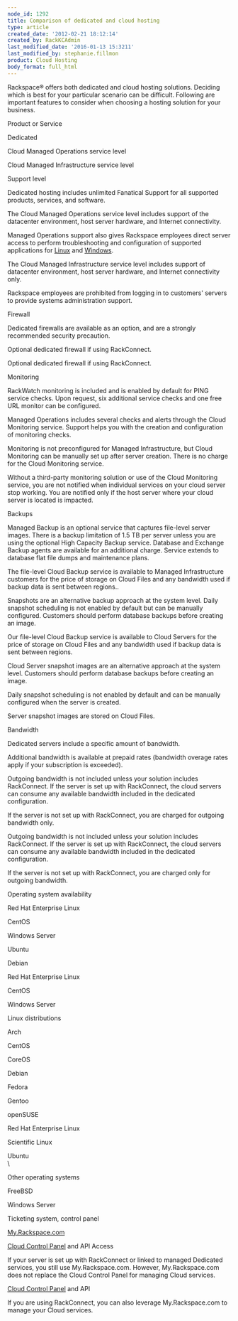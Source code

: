 ```yaml
---
node_id: 1292
title: Comparison of dedicated and cloud hosting
type: article
created_date: '2012-02-21 18:12:14'
created_by: RackKCAdmin
last_modified_date: '2016-01-13 15:3211'
last_modified_by: stephanie.fillmon
product: Cloud Hosting
body_format: full_html
---
```


Rackspace&reg; offers both dedicated and cloud hosting solutions. Deciding
which is best for your particular scenario can be difficult. Following
are important features to consider when choosing a hosting solution for
your business.

 

Product or Service

Dedicated

Cloud Managed Operations service level

Cloud Managed Infrastructure service level

Support level

Dedicated hosting includes unlimited Fanatical Support for all supported
products, services, and software.

The Cloud Managed Operations service level includes support of the
datacenter environment, host server hardware, and Internet connectivity.

Managed Operations support also gives Rackspace employees direct server
access to perform troubleshooting and configuration of supported
applications for
[Linux](http://www.rackspace.com/knowledge_center/article/cloud-servers-with-managed-operations-support-for-linux)
and
[Windows](http://www.rackspace.com/knowledge_center/article/cloud-servers-with-managed-operations-support-for-windows).

The Cloud Managed Infrastructure service level includes support of
datacenter environment, host server hardware, and Internet connectivity
only.

Rackspace employees are prohibited from logging in to customers' servers
to provide systems administration support.

Firewall

Dedicated firewalls are available as an option, and are a strongly
recommended security precaution.

Optional dedicated firewall if using RackConnect.

Optional dedicated firewall if using RackConnect.

Monitoring

RackWatch monitoring is included and is enabled by default for PING
service checks. Upon request, six additional service checks and one free
URL monitor can be configured.

Managed Operations includes several checks and alerts through the Cloud
Monitoring service. Support helps you with the creation and
configuration of monitoring checks.

 

Monitoring is not preconfigured for Managed Infrastructure, but Cloud
Monitoring can be manually set up after server creation. There is no
charge for the Cloud Monitoring service.

Without a third-party monitoring solution or use of the Cloud Monitoring
service, you are not notified when individual services on your cloud
server stop working. You are notified only if the host server where your
cloud server is located is impacted.

Backups

Managed Backup is an optional service that captures file-level server
images. There is a backup limitation of 1.5 TB per server unless you are
using the optional High Capacity Backup service.  Database and Exchange
Backup agents are available for an additional charge.  Service extends
to database flat file dumps and maintenance plans. 

The file-level Cloud Backup service is available to Managed
Infrastructure customers for the price of storage on Cloud Files and any
bandwidth used if backup data is sent between regions..

Snapshots are an alternative backup approach at the system level.  Daily
snapshot scheduling is not enabled by default but can be manually
configured. Customers should perform database backups before creating an
image.

Our file-level Cloud Backup service is available to Cloud Servers for
the price of storage on Cloud Files and any bandwidth used if backup
data is sent between regions.

Cloud Server snapshot images are an alternative approach at the system
level. Customers should perform database backups before creating an
image.

Daily snapshot scheduling is not enabled by default and can be manually
configured when the server is created.

Server snapshot images are stored on Cloud Files.

Bandwidth

Dedicated servers include a specific amount of bandwidth.

Additional bandwidth is available at prepaid rates (bandwidth overage
rates apply if your subscription is exceeded).

Outgoing bandwidth is not included unless your solution includes
RackConnect. If the server is set up with RackConnect, the cloud servers
can consume any available bandwidth included in the dedicated
configuration.

If the server is not set up with RackConnect, you are charged for
outgoing bandwidth only.

Outgoing bandwidth is not included unless your solution includes
RackConnect. If the server is set up with RackConnect, the cloud servers
can consume any available bandwidth included in the dedicated
configuration.

If the server is not set up with RackConnect, you are charged only for
outgoing bandwidth.

Operating system availability

Red Hat Enterprise Linux

CentOS

Windows Server

Ubuntu

Debian

Red Hat Enterprise Linux

CentOS

Windows Server

Linux distributions

Arch

CentOS

CoreOS

Debian

Fedora

Gentoo

openSUSE

Red Hat Enterprise Linux

Scientific Linux

Ubuntu\
\

Other operating systems

FreeBSD

Windows Server

Ticketing system, control panel

[My.Rackspace.com](http://my.rackspace.com)

[Cloud Control Panel](https://mycloud.rackspace.com) and API Access

If your server is set up with RackConnect or linked to managed Dedicated
services, you still use My.Rackspace.com. However, My.Rackspace.com does
not replace the Cloud Control Panel for managing Cloud services.

[Cloud Control Panel](https://mycloud.rackspace.com) and API

If you are using RackConnect, you can also leverage My.Rackspace.com to
manage your Cloud services.

